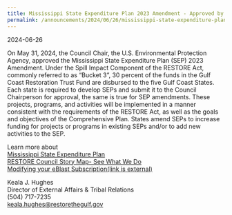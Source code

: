 ```yaml
---
title: Mississippi State Expenditure Plan 2023 Amendment - Approved by RESTORE Council Chair
permalink: /announcements/2024/06/26/mississippi-state-expenditure-plan-2023-amendment-approved-restore-council-0/
---
```


2024-06-26

On May 31, 2024, the Council Chair, the U.S. Environmental Protection Agency, approved the Mississippi State Expenditure Plan (SEP) 2023 Amendment. Under the Spill Impact Component of the RESTORE Act, commonly referred to as “Bucket 3”, 30 percent of the funds in the Gulf Coast Restoration Trust Fund are disbursed to the five Gulf Coast States. Each state is required to develop SEPs and submit it to the Council Chairperson for approval, the same is true for SEP amendments. These projects, programs, and activities will be implemented in a manner consistent with the requirements of the RESTORE Act, as well as the goals and objectives of the Comprehensive Plan. States amend SEPs to increase funding for projects or programs in existing SEPs and/or to add new activities to the SEP.

Learn more about  
[Mississippi State Expenditure Plan](/spill-impact-component/mississippi)  
[RESTORE Council Story Map- See What We Do](https://restorethegulf.maps.arcgis.com/apps/MapSeries/index.html?appid=fc84cd0bac7540839a43b56936a529ca)  
[Modifying your eBlast Subscription(link is external)](https://gcc02.safelinks.protection.outlook.com/?url=https%3A%2F%2Fwww.restorethegulf.gov%2Fapps%2Feblast%2FModifyInformation.aspx&data=05%7C02%7Celwilson%40contractor.usgs.gov%7Cd7910749e07942ad423508dc8642b6ee%7C0693b5ba4b184d7b9341f32f400a5494%7C0%7C0%7C638532868292802034%7CUnknown%7CTWFpbGZsb3d8eyJWIjoiMC4wLjAwMDAiLCJQIjoiV2luMzIiLCJBTiI6Ik1haWwiLCJXVCI6Mn0%3D%7C0%7C%7C%7C&sdata=dinCx9AGUW5ax1o0ylzFAXOWBiNH4%2Fhb0w0H7rUeDPM%3D&reserved=0)

Keala J. Hughes  
Director of External Affairs & Tribal Relations    
(504) 717-7235  
[keala.hughes@restorethegulf.gov](mailto:keala.hughes@restorethegulf.gov)
